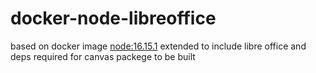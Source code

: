 # docker-node-libreoffice
based on docker image [node:16.15.1](https://hub.docker.com/_/node)
extended to include libre office and deps required for canvas packege to be built

